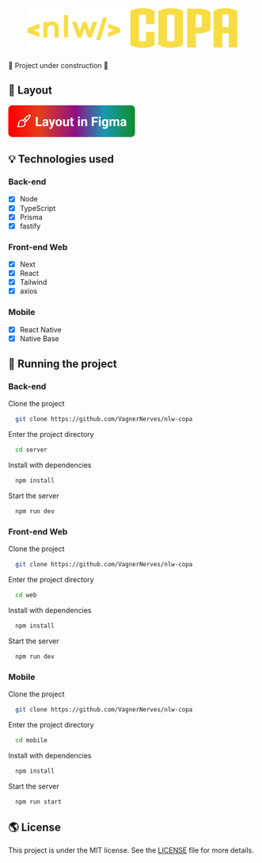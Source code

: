 <h1 align="center">
  <img alt="NLW Copa" title="NLW Copa" src="./public/nlw-copa.svg" />
</h1>

🚧 Project under construction 🚧

## 🎨 Layout

[![Layout in Figma](https://github.com/VagnerNerves/default-readme/blob/main/assets/layout-in-figma.svg)](<https://www.figma.com/file/lG2HRlvSQJfjh1wJHWquqD/Bol%C3%A3o-da-Copa-(Community)?node-id=0%3A1>)

<!-- ## 🎥 Implementation Video

In the GitHub edit, drag the video that it already puts on github itself.

## 👏 Learning and more implementations

Describe what you learned and implemented in the project. -->

## 💡 Technologies used

### Back-end

- [x] Node
- [x] TypeScript
- [x] Prisma
- [x] fastify

### Front-end Web

- [x] Next
- [x] React
- [x] Tailwind
- [x] axios

### Mobile

- [x] React Native
- [x] Native Base

## 🚀 Running the project

### Back-end

Clone the project

```bash
  git clone https://github.com/VagnerNerves/nlw-copa
```

Enter the project directory

```bash
  cd server
```

Install with dependencies

```bash
  npm install
```

Start the server

```bash
  npm run dev
```

### Front-end Web

Clone the project

```bash
  git clone https://github.com/VagnerNerves/nlw-copa
```

Enter the project directory

```bash
  cd web
```

Install with dependencies

```bash
  npm install
```

Start the server

```bash
  npm run dev
```

### Mobile

Clone the project

```bash
  git clone https://github.com/VagnerNerves/nlw-copa
```

Enter the project directory

```bash
  cd mobile
```

Install with dependencies

```bash
  npm install
```

Start the server

```bash
  npm run start
```

<!-- ## 📝 Routes

[![Run in Postman](https://github.com/VagnerNerves/default-readme/blob/main/assets/run-in-postman.svg)](https://app.getpostman.com/run-collection/link) -->

## 🌎 License

This project is under the MIT license. See the [LICENSE](https://choosealicense.com/licenses/mit/) file for more details.
